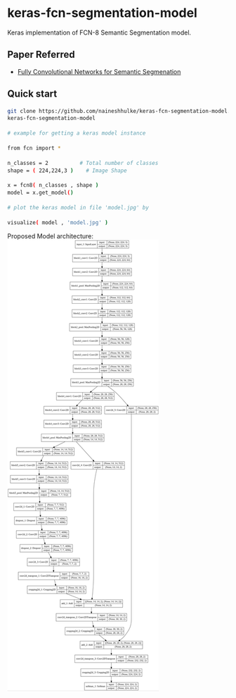 # keras-fcn-segmentation-model


Keras implementation of FCN-8 Semantic Segmentation model.

## Paper Referred

- [Fully Convolutional Networks for Semantic Segmenation](https://arxiv.org/pdf/1411.4038.pdf)

## Quick start

```bash
git clone https://github.com/naineshhulke/keras-fcn-segmentation-model.git
keras-fcn-segmentation-model

# example for getting a keras model instance

from fcn import *

n_classes = 2          # Total number of classes
shape = ( 224,224,3 )    # Image Shape

x = fcn8( n_classes , shape )
model = x.get_model()

# plot the keras model in file 'model.jpg' by 

visualize( model , 'model.jpg' )
```

Proposed Model architecture:
<img src="readme/model.jpg"/>


